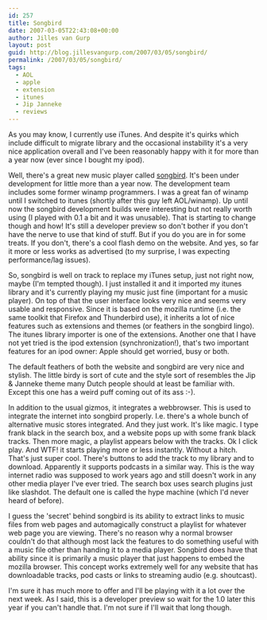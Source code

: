 ```yaml
---
id: 257
title: Songbird
date: 2007-03-05T22:43:08+00:00
author: Jilles van Gurp
layout: post
guid: http://blog.jillesvangurp.com/2007/03/05/songbird/
permalink: /2007/03/05/songbird/
tags:
  - AOL
  - apple
  - extension
  - itunes
  - Jip Janneke
  - reviews
---
```

As you may know, I currently use iTunes. And despite it's quirks which include difficult to migrate library and the occasional instability it's a very nice application overall and I've been reasonably happy with it for more than a year now (ever since I bought my ipod).

Well, there's a great new music player called [songbird](http://www.songbirdnest.com/). It's been under development for little more than a year now. The development team includes some former winamp programmers. I was a great fan of winamp until I switched to itunes (shortly after this guy left AOL/winamp). Up until now the songbird development builds were interesting but not really worth using (I played with 0.1 a bit and it was unusable). That is starting to change though and how! It's still a developer preview so don't bother if you don't have the nerve to use that kind of stuff. But if you do you are in for some treats. If you don't, there's a cool flash demo on the website. And yes, so far it more or less works as advertised (to my surprise, I was expecting performance/lag issues).

So, songbird is well on track to replace my iTunes setup, just not right now, maybe (I'm tempted though). I just installed it and it imported my itunes library and it's currently playing my music just fine (important for a music player). On top of that the user interface looks very nice and seems very usable and responsive. Since it is based on the mozilla runtime (i.e. the same toolkit that Firefox and Thunderbird use), it inherits a lot of nice features such as extensions and themes (or feathers in the songbird lingo). The itunes library importer is one of the extensions. Another one that I have not yet tried is the ipod extension (synchronization!), that's two important features for an ipod owner: Apple should get worried, busy or both.

The default feathers of both the website and songbird are very nice and stylish. The little birdy is sort of cute and the style sort of resembles the Jip & Janneke theme many Dutch people should at least be familiar with. Except this one has a weird puff coming out of its ass :-).

In addition to the usual gizmos, it integrates a webbrowser. This is used to integrate the internet into songbird properly. I.e. there's a whole bunch of alternative music stores integrated. And they just work. It's like magic. I type frank black in the search box, and a website pops up with some frank black tracks. Then more magic, a playlist appears below with the tracks. Ok I click play. And WTF! it starts playing more or less instantly. Without a hitch. That's just super cool. There's buttons to add the track to my library and to download. Apparently it supports podcasts in a similar way. This is the way internet radio was supposed to work years ago and still doesn't work in any other media player I've ever tried. The search box uses search plugins just like slashdot. The default one is called the hype machine (which I'd never heard of before).

I guess the 'secret' behind songbird is its ability to extract links to music files from web pages and automagically construct a playlist for whatever web page you are viewing. There's no reason why a normal browser couldn't do that although most lack the features to do something useful with a music file other than handing it to a media player. Songbird does have that ability since it is primarily a music player that just happens to embed the mozilla browser. This concept works extremely well for any website that has downloadable tracks, pod casts or links to streaming audio (e.g. shoutcast). 

I'm sure it has much more to offer and I'll be playing with it a lot over the next week. As I said, this is a developer preview so wait for the 1.0 later this year if you can't handle that. I'm not sure if I'll wait that long though.
